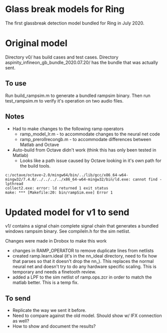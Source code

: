 # Glass break models for Ring

The first glassbreak detection model bundled for Ring in July 2020. 

# Original model

Directory v0/ has build cases and test cases. Directory aspinity\_infineon\_gb\_bundle\_2020.07.20/ has the bundle that was actually sent.

## To use
Run build\_rampsim.m to generate a bundled rampsim binary. Then run test_rampsim.m to verify it's operation on two audio files.

## Notes
* Had to make changes to the following ramp operators
  * ramp\_model\_lr.m - to accommodate changes to the neural net code
  * ramp_prerollrecongb.m - to accommodate differences between Matlab and Octave
* Auto-build from Octave didn't work (think this has only been tested in Matlab)
  * Looks like a path issue caused by Octave looking in it's own path for the build tools.
```
c:/octave/octave~2.0/mingw64/bin/../lib/gcc/x86_64-w64-mingw32/7.4.0/../../../../x86_64-w64-mingw32/bin/ld.exe: cannot find -lpthread
collect2.exe: error: ld returned 1 exit status
make: *** [Makefile:20: bin/rampSim.exe] Error 1
```

# Updated model for v1 to send

v1/ contains a signal chain complete signal chain that generates a bundled windows rampsim binary. See compileIn.h for 
the sim netlist.

Changes were made in Drobox to make this work
- changes in RAMP_OPERATOR to remove duplicate lines from netlists
- created ramp.learn.ideal (it's in the nn_ideal directory, need to fix how that parses so that it doesn't drop the nn_).
  This replaces the normal neural net and doesn't try to do any hardware specific scaling. This is temporary and needs
  a finetooth review.
- added a LPF to the sim netlist of ramp.ops.zcr in order to match the matlab better. This is a temp fix.

## To send

- Replicate the way we sent it before. 
- Need to compare against the old model. Should show w/ IFX connection as well?
- How to show and document the results?
